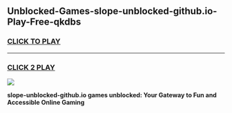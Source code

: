 
## Unblocked-Games-slope-unblocked-github.io-Play-Free-qkdbs
<h3>
<a href="https://premium76.site?title=slope-unblocked-github.io&ref=12A">CLICK TO PLAY</a></h3>
<hr>

<h3>
<a href="https://premium76.site?title=slope-unblocked-github.io&ref=12A">CLICK 2 PLAY</a>
  
</h3>

<a href="https://premium76.site?title=slope-unblocked-github.io&ref=12A"><img src="https://clearcache.store/games.png"></a>


**slope-unblocked-github.io games unblocked: Your Gateway to Fun and Accessible Online Gaming**
